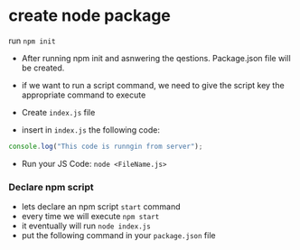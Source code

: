 # create node package

run `npm init`

- After running npm init and asnwering the qestions.
  Package.json file will be created.

- if we want to run a script command, we need to give the script key the appropriate command to execute
- Create `index.js` file
- insert in `index.js` the following code:

```javascript
console.log("This code is runngin from server");
```

- Run your JS Code: `node <FileName.js>`

### Declare npm script

- lets declare an npm script `start` command
- every time we will execute `npm start`
- it eventually will run `node index.js`
- put the following command in your `package.json` file

```json

```

